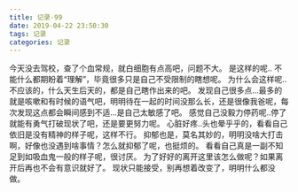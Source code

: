 ```yaml
---
title: 记录-99
date: 2019-04-22 23:50:30
tags: 记录
categories: 记录
---
```

今天没去驾校，查了个血常规，就白细胞有点高吧，问题不大。
是这样的呢..
不能什么都期盼着“理解”，毕竟很多只是自己不受限制的瞎想呢。
为什么会这样呢..不应该的，什么天生后天的，都是自己瞎作出来的吧。
发现自己很多点...最多的就是咳嗽和有时候的语气吧，明明待在一起的时间没那么长，还是很像我爸呢，每次发现这点都会瞬间感到不适...是自己太敏感了吧。
感觉自己没毅力停药呢..停了就能有勇气打破现状了吧，还是要更努力呢。
心脏好疼..头也晕乎乎的，看看自己依旧是没有精神的样子呢，这样不行。
抑郁也是，莫名其妙的，明明没啥大打击啊，好像也没遇到啥事情？怎么就抑郁了呢，也挺烦的。
看看自己真是一副不知足到如吸血鬼一般的样子呢，很讨厌。
为了好好的离开这里该怎么做呢？如果离开后再也不会有意识就好了。
现状只能接受，别再想着改变了，明明什么都没做。